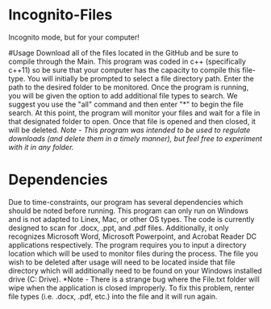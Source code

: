 # Incognito-Files
Incognito mode, but for your computer!

#Usage
Download all of the files located in the GitHub and be sure to compile through the Main. This program was coded
in c++ (specifically c++11) so be sure that your computer has the capacity to compile this file-type. You will 
initially be prompted to select a file directory path. Enter the path to the desired folder to be monitored. Once the 
program is running, you will be given the option to add additional file types to search. We suggest you use the "all"
command and then enter "*" to begin the file search. At this point, the program will monitor your files and wait for
a file in that designated folder to open. Once that file is opened and then closed, it will be deleted. 
*Note - This program was intended to be used to regulate downloads (and delete them in a timely manner), but feel free to
experiment with it in any folder.*

# Dependencies
Due to time-constraints, our program has several dependencies which should be noted before running.
This program can only run on Windows and is not adapted to Linex, Mac, or other OS types.
The code is currently designed to scan for .docx, .ppt, and .pdf files. Additionally, it only
recognizes Microsoft Word, Microsoft Powerpoint, and Acrobat Reader DC applications respectively. 
The program requires you to input a directory location which will be used to monitor files during the process.
The file you wish to be deleted after usage will need to be located inside that file directory which will additionally 
need to be found on your Windows installed drive (C: Drive). 
*Note - There is a strange bug where the File.txt folder will wipe when the application is closed improperly. To fix this problem,
renter file types (i.e. .docx, .pdf, etc.) into the file and it will run again.

